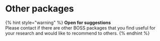 # Other packages

{% hint style="warning" %}
**Open for suggestions**  
Please contact if there are other BOSS packages that you find useful for your research and would like to recommend to others.
{% endhint %}

